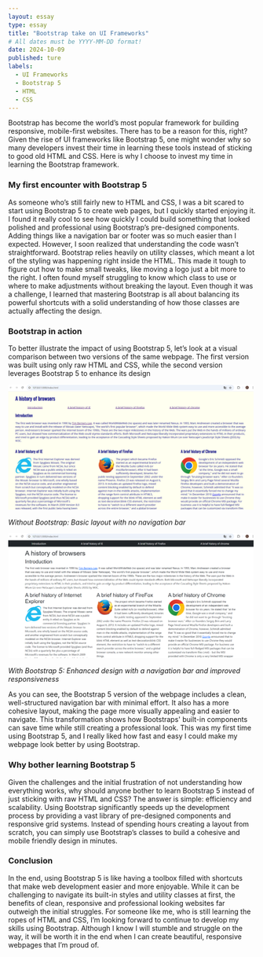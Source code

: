 ```yaml
---
layout: essay
type: essay
title: "Bootstrap take on UI Frameworks"
# All dates must be YYYY-MM-DD format!
date: 2024-10-09
published: ture
labels:
  - UI Frameworks
  - Bootstrap 5
  - HTML
  - CSS
---
```


Bootstrap has become the world’s most popular framework for building responsive, mobile-first websites. There has to be a reason for this, right? Given the rise of UI frameworks like Bootstrap 5, one might wonder why so many developers invest their time in learning these tools instead of sticking to good old HTML and CSS. Here is why I choose to invest my time in learning the Bootstrap framework.  

### My first encounter with Bootstrap 5
As someone who’s still fairly new to HTML and CSS, I was a bit scared to start using Bootstrap 5 to create web pages, but I quickly started enjoying it. I found it really cool to see how quickly I could build something that looked polished and professional using Bootstrap’s pre-designed components. Adding things like a navigation bar or footer was so much easier than I expected. However, I soon realized that understanding the code wasn’t straightforward. Bootstrap relies heavily on utility classes, which meant a lot of the styling was happening right inside the HTML. This made it tough to figure out how to make small tweaks, like moving a logo just a bit more to the right. I often found myself struggling to know which class to use or where to make adjustments without breaking the layout. Even though it was a challenge, I learned that mastering Bootstrap is all about balancing its powerful shortcuts with a solid understanding of how those classes are actually affecting the design.

### Bootstrap in action
To better illustrate the impact of using Bootstrap 5, let’s look at a visual comparison between two versions of the same webpage. The first version was built using only raw HTML and CSS, while the second version leverages Bootstrap 5 to enhance its design 

<img width="500px" class="rounded float-start pe-4" src="../img/ui-frameworks/historyOfSurfingRawHTML.jpg">

*Without Bootstrap: Basic layout with no navigation bar*


<img width="500px" class="rounded float-start pe-4" src="../img/ui-frameworks/historyOfSurfingBootstrap5.jpg">

*With Bootstrap 5: Enhanced design with a navigation bar and improved responsiveness*

As you can see, the Bootstrap 5 version of the webpage includes a clean, well-structured navigation bar with minimal effort. It also has a more cohesive layout, making the page more visually appealing and easier to navigate. This transformation shows how Bootstraps' built-in components can save time while still creating a professional look. This was my first time using Bootstrap 5, and I really liked how fast and easy I could make my webpage look better by using Bootstrap. 

### Why bother learning Bootstrap 5
Given the challenges and the initial frustration of not understanding how everything works, why should anyone bother to learn Bootstrap 5 instead of just sticking with raw HTML and CSS? The answer is simple: efficiency and scalability. Using Bootstrap significantly speeds up the development process by providing a vast library of pre-designed components and responsive grid systems. Instead of spending hours creating a layout from scratch, you can simply use Bootstrap’s classes to build a cohesive and mobile friendly design in minutes.

### Conclusion
In the end, using Bootstrap 5 is like having a toolbox filled with shortcuts that make web development easier and more enjoyable. While it can be challenging to navigate its built-in styles and utility classes at first, the benefits of clean, responsive and professional looking websites far outweigh the initial struggles. For someone like me, who is still learning the ropes of HTML and CSS, I’m looking forward to continue to develop my skills using Bootstrap. Although I know I will stumble and struggle on the way, it will be worth it in the end when I can create beautiful, responsive webpages that I’m proud of.

